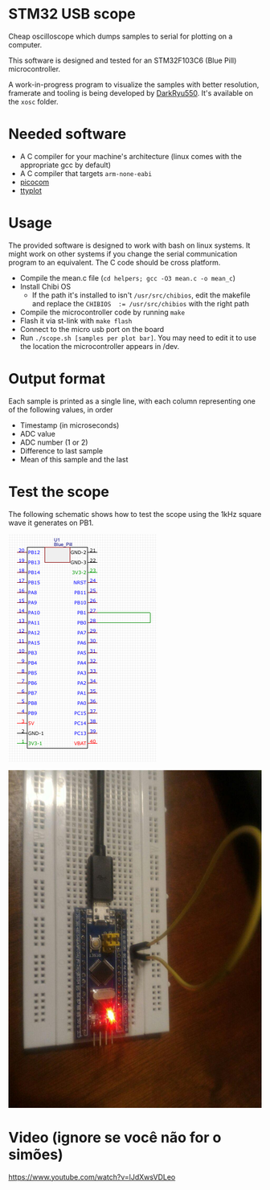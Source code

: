 # STM32 USB scope

Cheap oscilloscope which dumps samples to serial for plotting on a computer.

This software is designed and tested for an STM32F103C6 (Blue Pill) microcontroller.


A work-in-progress program to visualize the samples with better resolution, framerate and tooling
is being developed by [DarkRyu550](https://github.com/DarkRyu550). It's available on the `xosc` folder.

# Needed software

- A C compiler for your machine's architecture (linux comes with the appropriate gcc by default)
- A C compiler that targets `arm-none-eabi`
- [picocom](https://github.com/npat-efault/picocom)
- [ttyplot](https://github.com/tenox7/ttyplot)

# Usage

The provided software is designed to work with bash on linux systems. It might work on other systems
if you change the serial communication program to an equivalent. The C code should be cross platform.

- Compile the mean.c file (`cd helpers; gcc -O3 mean.c -o mean_c`)
- Install Chibi OS
    * If the path it's installed to isn't `/usr/src/chibios`, edit the makefile and replace the `CHIBIOS  := /usr/src/chibios` with the right path
- Compile the microcontroller code by running `make`
- Flash it via st-link with `make flash`
- Connect to the micro usb port on the board
- Run `./scope.sh [samples per plot bar]`. You may need to edit it to use the location the microcontroller
  appears in /dev.

# Output format

Each sample is printed as a single line, with each column representing one of the following values, in order

- Timestamp (in microseconds)
- ADC value
- ADC number (1 or 2)
- Difference to last sample
- Mean of this sample and the last

# Test the scope

The following schematic shows how to test the scope using the 1kHz square wave it generates on PB1.

![schematic](https://github.com/natanbc/stm32_usb_scope/raw/master/assets/example-schematic.png)

![top view](https://github.com/natanbc/stm32_usb_scope/raw/master/assets/top-view.jpg)

# Video (ignore se você não for o simões)

https://www.youtube.com/watch?v=lJdXwsVDLeo
